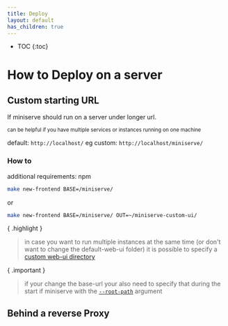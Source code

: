 ```yaml
---
title: Deploy
layout: default
has_children: true
---
```


* TOC
{:toc}

# How to Deploy on a server

## Custom starting URL

If miniserve should run on a server under longer url.

<small>can be helpful if you have multiple services or instances running on one machine</small>

default: `http://localhost/`
eg custom: `http://localhost/miniserve/`

### How to

additional requirements: npm

```bash
make new-frontend BASE=/miniserve/
```
or
```bash
make new-frontend BASE=/miniserve/ OUT=~/miniserve-custom-ui/
```

{ .highlight }
> in case you want to run multiple instances at the same time (or don't want to change the default-web-ui folder) it is possible to specify a [custom web-ui directory](../configuration/index.md#web-ui)

{ .important }
> if your change the base-url your also need to specify that during the start if miniserve with the [`--root-path`](../configuration/index.md#root-path-and-uds) argument

## Behind a reverse Proxy

<!-- automatic TOC is here -->
